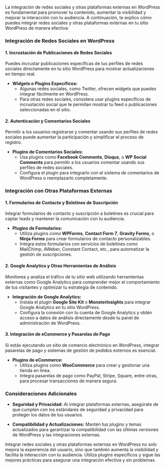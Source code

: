 La integración de redes sociales y otras plataformas externas en WordPress es fundamental para promover tu contenido, aumentar la visibilidad y mejorar la interacción con tu audiencia. A continuación, te explico cómo puedes integrar redes sociales y otras plataformas externas en tu sitio WordPress de manera efectiva:

### Integración de Redes Sociales en WordPress

#### 1. **Incrustación de Publicaciones de Redes Sociales**

Puedes incrustar publicaciones específicas de tus perfiles de redes sociales directamente en tu sitio WordPress para mostrar actualizaciones en tiempo real.

- **Widgets o Plugins Específicos:**
  - Algunas redes sociales, como Twitter, ofrecen widgets que puedes integrar fácilmente en WordPress.
  - Para otras redes sociales, considera usar plugins específicos de incrustación social que te permitan mostrar tu feed o publicaciones seleccionadas en el sitio.

#### 2. **Autenticación y Comentarios Sociales**

Permitir a los usuarios registrarse y comentar usando sus perfiles de redes sociales puede aumentar la participación y simplificar el proceso de registro.

- **Plugins de Comentarios Sociales:**
  - Usa plugins como **Facebook Comments**, **Disqus**, o **WP Social Comments** para permitir a los usuarios comentar usando sus perfiles de redes sociales.
  - Configura el plugin para integrarlo con el sistema de comentarios de WordPress o reemplazarlo completamente.

### Integración con Otras Plataformas Externas

#### 1. **Formularios de Contacto y Boletines de Suscripción**

Integrar formularios de contacto y suscripción a boletines es crucial para captar leads y mantener la comunicación con tu audiencia.

- **Plugins de Formularios:**
  - Utiliza plugins como **WPForms**, **Contact Form 7**, **Gravity Forms**, o **Ninja Forms** para crear formularios de contacto personalizables.
  - Integra estos formularios con servicios de boletines como MailChimp, AWeber, Constant Contact, etc., para automatizar la gestión de suscripciones.

#### 2. **Google Analytics y Otras Herramientas de Análisis**

Monitorea y analiza el tráfico de tu sitio web utilizando herramientas externas como Google Analytics para comprender mejor el comportamiento de tus visitantes y optimizar tu estrategia de contenido.

- **Integración de Google Analytics:**
  - Instala el plugin **Google Site Kit** o **MonsterInsights** para integrar Google Analytics en tu sitio WordPress.
  - Configura la conexión con tu cuenta de Google Analytics y obtén acceso a datos de análisis directamente desde tu panel de administración de WordPress.

#### 3. **Integración de eCommerce y Pasarelas de Pago**

Si estás ejecutando un sitio de comercio electrónico en WordPress, integrar pasarelas de pago y sistemas de gestión de pedidos externos es esencial.

- **Plugins de eCommerce:**
  - Utiliza plugins como **WooCommerce** para crear y gestionar una tienda en línea.
  - Integra pasarelas de pago como PayPal, Stripe, Square, entre otras, para procesar transacciones de manera segura.

### Consideraciones Adicionales

- **Seguridad y Privacidad:** Al integrar plataformas externas, asegúrate de que cumplen con los estándares de seguridad y privacidad para proteger los datos de tus usuarios.
  
- **Compatibilidad y Actualizaciones:** Mantén tus plugins y temas actualizados para garantizar la compatibilidad con las últimas versiones de WordPress y las integraciones externas.

Integrar redes sociales y otras plataformas externas en WordPress no solo mejora la experiencia del usuario, sino que también aumenta la visibilidad y facilita la interacción con tu audiencia. Utiliza plugins específicos y sigue las mejores prácticas para asegurar una integración efectiva y sin problemas.
<!--stackedit_data:
eyJoaXN0b3J5IjpbLTU0NzE1ODA5NV19
-->